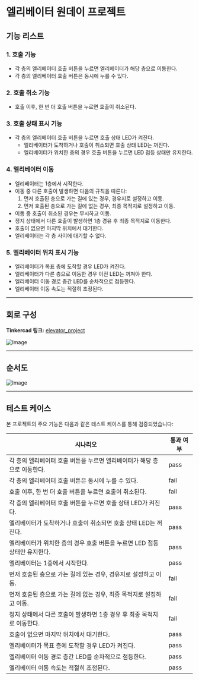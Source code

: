 # 엘리베이터 원데이 프로젝트

## 기능 리스트

### 1. 호출 기능
- 각 층의 엘리베이터 호출 버튼을 누르면 엘리베이터가 해당 층으로 이동한다.
- 각 층의 엘리베이터 호출 버튼은 동시에 누를 수 있다.

### 2. 호출 취소 기능
- 호출 이후, 한 번 더 호출 버튼을 누르면 호출이 취소된다.

### 3. 호출 상태 표시 기능
- 각 층의 엘리베이터 호출 버튼을 누르면 호출 상태 LED가 켜진다.
  - 엘리베이터가 도착하거나 호출이 취소되면 호출 상태 LED는 꺼진다.
  - 엘리베이터가 위치한 층의 경우 호출 버튼을 누르면 LED 점등 상태만 유지한다.

### 4. 엘리베이터 이동
- 엘리베이터는 1층에서 시작한다.
- 이동 중 다른 호출이 발생하면 다음의 규칙을 따른다:
  1. 먼저 호출된 층으로 가는 길에 있는 경우, 경유지로 설정하고 이동.
  2. 먼저 호출된 층으로 가는 길에 없는 경우, 최종 목적지로 설정하고 이동.
- 이동 중 호출이 취소된 경우는 무시하고 이동.
- 정지 상태에서 다른 호출이 발생하면 1층 경유 후 최종 목적지로 이동한다.
- 호출이 없으면 마지막 위치에서 대기한다.
- 엘리베이터는 각 층 사이에 대기할 수 없다.

### 5. 엘리베이터 위치 표시 기능
- 엘리베이터가 목표 층에 도착할 경우 LED가 켜진다.
- 엘리베이터가 다른 층으로 이동한 경우 이전 LED는 꺼져야 한다.
- 엘리베이터 이동 경로 층간 LED를 순차적으로 점등한다.
- 엘리베이터 이동 속도는 적절히 조정된다.

---

## 회로 구성

**Tinkercad 링크:** [elevator_project](https://www.tinkercad.com/things/fdlfpMHfpyv-fantastic-leelo/editel?returnTo=https%3A%2F%2Fwww.tinkercad.com%2Fdashboard&sharecode=eORkeIhYp53ukfdOvgI_NSa9JIQyYhdOVICOsGYuOiY)

![Image](https://github.com/user-attachments/assets/b8f33268-c95f-4d82-9627-86a5c58bd849)

---

## 순서도

![Image](https://github.com/user-attachments/assets/1d554f00-8ed5-4be8-9887-222df338048e)

---

## 테스트 케이스

본 프로젝트의 주요 기능은 다음과 같은 테스트 케이스를 통해 검증되었습니다:

| 시나리오 | 통과 여부 |
|--------------------|----------|
| 각 층의 엘리베이터 호출 버튼을 누르면 엘리베이터가 해당 층으로 이동한다. | pass |
| 각 층의 엘리베이터 호출 버튼은 동시에 누를 수 있다. | fail |
| 호출 이후, 한 번 더 호출 버튼을 누르면 호출이 취소된다. | fail |
| 각 층의 엘리베이터 호출 버튼을 누르면 호출 상태 LED가 켜진다. | pass |
| 엘리베이터가 도착하거나 호출이 취소되면 호출 상태 LED는 꺼진다. | pass |
| 엘리베이터가 위치한 층의 경우 호출 버튼을 누르면 LED 점등 상태만 유지한다. | pass |
| 엘리베이터는 1층에서 시작한다. | pass |
| 먼저 호출된 층으로 가는 길에 있는 경우, 경유지로 설정하고 이동. | fail |
| 먼저 호출된 층으로 가는 길에 없는 경우, 최종 목적지로 설정하고 이동. | fail |
| 정지 상태에서 다른 호출이 발생하면 1층 경유 후 최종 목적지로 이동한다. | fail |
| 호출이 없으면 마지막 위치에서 대기한다. | pass |
| 엘리베이터가 목표 층에 도착할 경우 LED가 켜진다. | pass |
| 엘리베이터 이동 경로 층간 LED를 순차적으로 점등한다. | pass |
| 엘리베이터 이동 속도는 적절히 조정된다. | pass |

